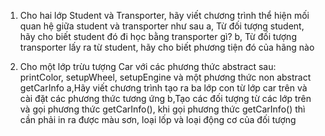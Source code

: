 1. Cho hai lớp Student và Transporter, hãy viết chương trình thể hiện mối quan hệ giữa student và transporter như sau 
a, Từ đối tượng student, hãy cho biết student đó đi học bằng transporter gì? 
b, Từ đối tượng transporter lấy ra từ student, hãy cho biết phương tiện đó của hãng nào

2. Cho một lớp trừu tượng Car với các phương thức abstract sau: printColor, setupWheel, setupEngine và một phương thức non abstract getCarInfo
   a,Hãy viết chương trình tạo ra ba lớp con từ lớp car trên và cài đặt các phương thức tương ứng
   b,Tạo các đối tượng từ các lớp trên và gọi phương thức getCarInfo(), khi gọi phương thức getCarInfo() thì cần phải in ra được màu sơn, loại lốp và loại động cơ của đối tượng